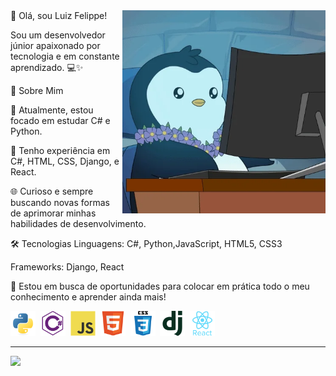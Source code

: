 <img src = "giphy.webp" width = "325px" align = "right">
👋 Olá, sou Luiz Felippe!

Sou um desenvolvedor júnior apaixonado por tecnologia e em constante aprendizado. 💻✨

🚀 Sobre Mim

🔭 Atualmente, estou focado em estudar C# e Python.

🌱 Tenho experiência em C#, HTML, CSS, Django, e React.

🌐 Curioso e sempre buscando novas formas de aprimorar minhas habilidades de desenvolvimento.

🛠️ Tecnologias
Linguagens: C#, Python,JavaScript, HTML5, CSS3

Frameworks: Django, React

💼 Estou em busca de oportunidades para colocar em prática todo o meu conhecimento e aprender ainda mais!

<div>
  <img src="https://github.com/devicons/devicon/blob/master/icons/python/python-original.svg" title="Python" alt="Python" width="40" height="40"/>&nbsp;
  <img src="https://github.com/devicons/devicon/blob/master/icons/csharp/csharp-line.svg" title="Csharp" alt="Csharp" width="40" height="40"/>&nbsp;
  <img src="https://github.com/devicons/devicon/blob/master/icons/javascript/javascript-original.svg" title="JavaScript" alt="JavaScript" width="40" height="40"/>&nbsp;
  <img src="https://github.com/devicons/devicon/blob/master/icons/html5/html5-original.svg" title="HTML5" alt="HTML" width="40" height="40"/>&nbsp;
  <img src="https://github.com/devicons/devicon/blob/master/icons/css3/css3-original-wordmark.svg" title="Css" alt="Css" width="40" height="40"/>&nbsp;
  <img src="https://github.com/devicons/devicon/blob/master/icons/django/django-plain.svg" title="Django" alt="Django" width="40" height="40"/>&nbsp
  <img src="https://github.com/devicons/devicon/blob/master/icons/react/react-original-wordmark.svg" title="React" alt="React" width="40" height="40"/>&nbsp;
</div>

---


<div align = "left">
<img height = "200em" src="https://github-readme-stats.vercel.app/api/top-langs/?username=luizfelippe-dev&show_icons=true&theme=bear&count_private=true"/>
